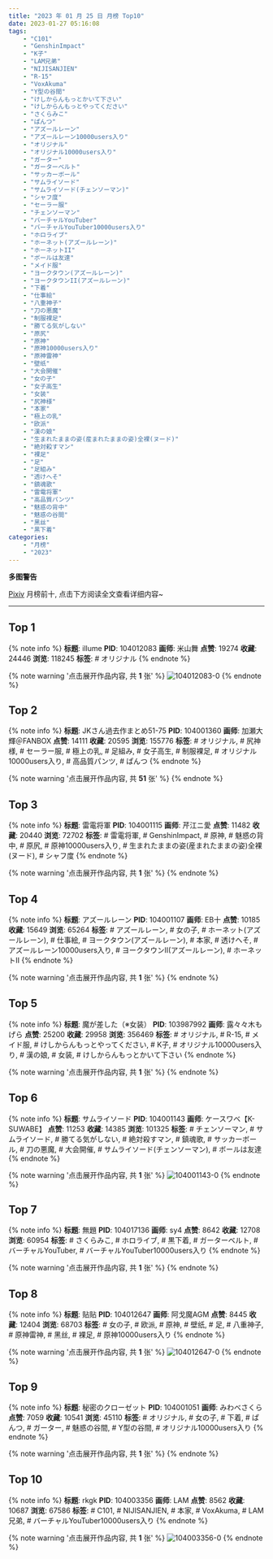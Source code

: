 ```yaml
---
title: "2023 年 01 月 25 日 月榜 Top10"
date: 2023-01-27 05:16:08
tags:
    - "C101"
    - "GenshinImpact"
    - "K子"
    - "LAM兄弟"
    - "NIJISANJIEN"
    - "R-15"
    - "VoxAkuma"
    - "Y型の谷間"
    - "けしからんもっとかいて下さい"
    - "けしからんもっとやってください"
    - "さくらみこ"
    - "ぱんつ"
    - "アズールレーン"
    - "アズールレーン10000users入り"
    - "オリジナル"
    - "オリジナル10000users入り"
    - "ガーター"
    - "ガーターベルト"
    - "サッカーボール"
    - "サムライソード"
    - "サムライソード(チェンソーマン)"
    - "シャフ度"
    - "セーラー服"
    - "チェンソーマン"
    - "バーチャルYouTuber"
    - "バーチャルYouTuber10000users入り"
    - "ホロライブ"
    - "ホーネット(アズールレーン)"
    - "ホーネットII"
    - "ボールは友達"
    - "メイド服"
    - "ヨークタウン(アズールレーン)"
    - "ヨークタウンII(アズールレーン)"
    - "下着"
    - "仕事絵"
    - "八重神子"
    - "刀の悪魔"
    - "制服裸足"
    - "勝てる気がしない"
    - "原尻"
    - "原神"
    - "原神10000users入り"
    - "原神雷神"
    - "壁纸"
    - "大会開催"
    - "女の子"
    - "女子高生"
    - "女装"
    - "尻神様"
    - "本家"
    - "極上の乳"
    - "欧派"
    - "漢の娘"
    - "生まれたままの姿(産まれたままの姿)全裸(ヌード)"
    - "絶対殺すマン"
    - "裸足"
    - "足"
    - "足組み"
    - "透けへそ"
    - "鎮魂歌"
    - "雷電将軍"
    - "高品質パンツ"
    - "魅惑の背中"
    - "魅惑の谷間"
    - "黑丝"
    - "黒下着"
categories:
    - "月榜"
    - "2023"
---
```


<i class="fa fa-triangle-exclamation"></i>**多图警告**<i class="fa fa-triangle-exclamation"></i>

[Pixiv](https://www.pixiv.net/) 月榜前十, 点击下方阅读全文查看详细内容~

<!-- more -->

---

## Top 1

{% note info %}
**标题**: illume
**PID**: 104012083 **画师**: 米山舞
**点赞**: 19274 **收藏**: 24446 **浏览**: 118245
**标签**: # オリジナル
{% endnote %}

{% note warning '点击展开作品内容, 共 **1** 张' %}
![104012083-0](https://i.pixiv.re/img-original/img/2022/12/29/12/34/18/104012083_p0.jpg)
{% endnote %}

## Top 2

{% note info %}
**标题**: JKさん過去作まとめ51-75
**PID**: 104001360 **画师**: 加瀬大輝＠FANBOX
**点赞**: 14111 **收藏**: 20595 **浏览**: 155776
**标签**: # オリジナル, # 尻神様, # セーラー服, # 極上の乳, # 足組み, # 女子高生, # 制服裸足, # オリジナル10000users入り, # 高品質パンツ, # ぱんつ
{% endnote %}

{% note warning '点击展开作品内容, 共 **51** 张' %}
{% endnote %}

## Top 3

{% note info %}
**标题**: 雷電将軍
**PID**: 104001115 **画师**: 芹江ニ愛
**点赞**: 11482 **收藏**: 20440 **浏览**: 72702
**标签**: # 雷電将軍, # GenshinImpact, # 原神, # 魅惑の背中, # 原尻, # 原神10000users入り, # 生まれたままの姿(産まれたままの姿)全裸(ヌード), # シャフ度
{% endnote %}

{% note warning '点击展开作品内容, 共 **1** 张' %}
{% endnote %}

## Top 4

{% note info %}
**标题**: アズールレーン
**PID**: 104001107 **画师**: EB十
**点赞**: 10185 **收藏**: 15649 **浏览**: 65264
**标签**: # アズールレーン, # 女の子, # ホーネット(アズールレーン), # 仕事絵, # ヨークタウン(アズールレーン), # 本家, # 透けへそ, # アズールレーン10000users入り, # ヨークタウンII(アズールレーン), # ホーネットII
{% endnote %}

{% note warning '点击展开作品内容, 共 **1** 张' %}
{% endnote %}

## Top 5

{% note info %}
**标题**: 魔が差した（※女装）
**PID**: 103987992 **画师**: 露々々木もげら
**点赞**: 25200 **收藏**: 29958 **浏览**: 356469
**标签**: # オリジナル, # R-15, # メイド服, # けしからんもっとやってください, # K子, # オリジナル10000users入り, # 漢の娘, # 女装, # けしからんもっとかいて下さい
{% endnote %}

{% note warning '点击展开作品内容, 共 **1** 张' %}
{% endnote %}

## Top 6

{% note info %}
**标题**: サムライソード
**PID**: 104001143 **画师**: ケースワベ【K-SUWABE】
**点赞**: 11253 **收藏**: 14385 **浏览**: 101325
**标签**: # チェンソーマン, # サムライソード, # 勝てる気がしない, # 絶対殺すマン, # 鎮魂歌, # サッカーボール, # 刀の悪魔, # 大会開催, # サムライソード(チェンソーマン), # ボールは友達
{% endnote %}

{% note warning '点击展开作品内容, 共 **1** 张' %}
![104001143-0](https://i.pixiv.re/img-original/img/2022/12/29/00/00/29/104001143_p0.jpg)
{% endnote %}

## Top 7

{% note info %}
**标题**: 無題
**PID**: 104017136 **画师**: sy4
**点赞**: 8642 **收藏**: 12708 **浏览**: 60954
**标签**: # さくらみこ, # ホロライブ, # 黒下着, # ガーターベルト, # バーチャルYouTuber, # バーチャルYouTuber10000users入り
{% endnote %}

{% note warning '点击展开作品内容, 共 **1** 张' %}
{% endnote %}

## Top 8

{% note info %}
**标题**: 贴贴
**PID**: 104012647 **画师**: 阿戈魔AGM
**点赞**: 8445 **收藏**: 12404 **浏览**: 68703
**标签**: # 女の子, # 欧派, # 原神, # 壁纸, # 足, # 八重神子, # 原神雷神, # 黑丝, # 裸足, # 原神10000users入り
{% endnote %}

{% note warning '点击展开作品内容, 共 **1** 张' %}
![104012647-0](https://i.pixiv.re/img-original/img/2022/12/29/13/06/02/104012647_p0.jpg)
{% endnote %}

## Top 9

{% note info %}
**标题**: 秘密のクローゼット
**PID**: 104001051 **画师**: みわべさくら
**点赞**: 7059 **收藏**: 10541 **浏览**: 45110
**标签**: # オリジナル, # 女の子, # 下着, # ぱんつ, # ガーター, # 魅惑の谷間, # Y型の谷間, # オリジナル10000users入り
{% endnote %}

{% note warning '点击展开作品内容, 共 **1** 张' %}
{% endnote %}

## Top 10

{% note info %}
**标题**: rkgk
**PID**: 104003356 **画师**: LAM
**点赞**: 8562 **收藏**: 10687 **浏览**: 67586
**标签**: # C101, # NIJISANJIEN, # 本家, # VoxAkuma, # LAM兄弟, # バーチャルYouTuber10000users入り
{% endnote %}

{% note warning '点击展开作品内容, 共 **1** 张' %}
![104003356-0](https://i.pixiv.re/img-original/img/2022/12/29/01/10/19/104003356_p0.png)
{% endnote %}
